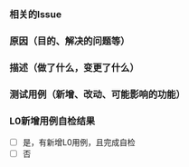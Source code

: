 ### 相关的Issue


### 原因（目的、解决的问题等）


### 描述（做了什么，变更了什么）


### 测试用例（新增、改动、可能影响的功能）


### L0新增用例自检结果
- [ ] 是，有新增L0用例，且完成自检
- [ ] 否
